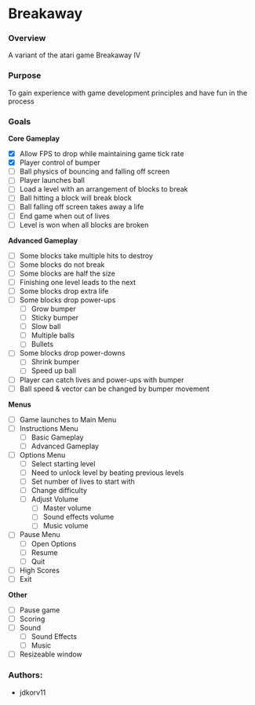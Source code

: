 # Breakaway
### Overview
A variant of the atari game Breakaway IV
### Purpose
To gain experience with game development principles and have fun in the process
### Goals
**Core Gameplay**
  - [x] Allow FPS to drop while maintaining game tick rate
  - [x] Player control of bumper
  - [ ] Ball physics of bouncing and falling off screen
  - [ ] Player launches ball 
  - [ ] Load a level with an arrangement of blocks to break
  - [ ] Ball hitting a block will break block
  - [ ] Ball falling off screen takes away a life
  - [ ] End game when out of lives
  - [ ] Level is won when all blocks are broken

**Advanced Gameplay**
- [ ] Some blocks take multiple hits to destroy
- [ ] Some blocks do not break
- [ ] Some blocks are half the size
- [ ] Finishing one level leads to the next
- [ ] Some blocks drop extra life
- [ ] Some blocks drop power-ups
  - [ ] Grow bumper
  - [ ] Sticky bumper
  - [ ] Slow ball
  - [ ] Multiple balls
  - [ ] Bullets
- [ ] Some blocks drop power-downs
  - [ ] Shrink bumper
  - [ ] Speed up ball
- [ ] Player can catch lives and power-ups with bumper
- [ ] Ball speed & vector can be changed by bumper movement

**Menus**
- [ ] Game launches to Main Menu
- [ ] Instructions Menu
  - [ ] Basic Gameplay
  - [ ] Advanced Gameplay
- [ ] Options Menu
  - [ ] Select starting level
  - [ ] Need to unlock level by beating previous levels
  - [ ] Set number of lives to start with
  - [ ] Change difficulty
  - [ ] Adjust Volume 
    - [ ] Master volume
    - [ ] Sound effects volume
    - [ ] Music volume
- [ ] Pause Menu
  - [ ] Open Options
  - [ ] Resume
  - [ ] Quit
- [ ] High Scores
- [ ] Exit

**Other**
- [ ] Pause game
- [ ] Scoring
- [ ] Sound
  - [ ] Sound Effects
  - [ ] Music
- [ ] Resizeable window

### Authors:
- jdkorv11
